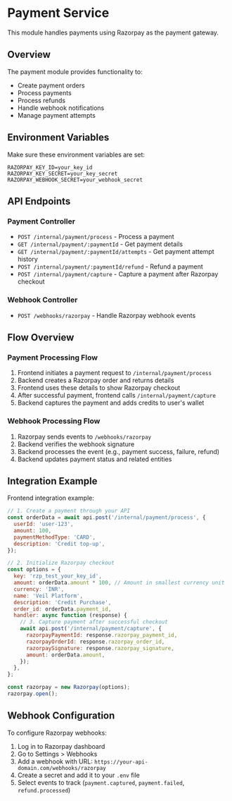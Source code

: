 # Payment Service

This module handles payments using Razorpay as the payment gateway.

## Overview

The payment module provides functionality to:

- Create payment orders
- Process payments
- Process refunds
- Handle webhook notifications
- Manage payment attempts

## Environment Variables

Make sure these environment variables are set:

```
RAZORPAY_KEY_ID=your_key_id
RAZORPAY_KEY_SECRET=your_key_secret
RAZORPAY_WEBHOOK_SECRET=your_webhook_secret
```

## API Endpoints

### Payment Controller

- `POST /internal/payment/process` - Process a payment
- `GET /internal/payment/:paymentId` - Get payment details
- `GET /internal/payment/:paymentId/attempts` - Get payment attempt history
- `POST /internal/payment/:paymentId/refund` - Refund a payment
- `POST /internal/payment/capture` - Capture a payment after Razorpay checkout

### Webhook Controller

- `POST /webhooks/razorpay` - Handle Razorpay webhook events

## Flow Overview

### Payment Processing Flow

1. Frontend initiates a payment request to `/internal/payment/process`
2. Backend creates a Razorpay order and returns details
3. Frontend uses these details to show Razorpay checkout
4. After successful payment, frontend calls `/internal/payment/capture`
5. Backend captures the payment and adds credits to user's wallet

### Webhook Processing Flow

1. Razorpay sends events to `/webhooks/razorpay`
2. Backend verifies the webhook signature
3. Backend processes the event (e.g., payment success, failure, refund)
4. Backend updates payment status and related entities

## Integration Example

Frontend integration example:

```javascript
// 1. Create a payment through your API
const orderData = await api.post('/internal/payment/process', {
  userId: 'user-123',
  amount: 100,
  paymentMethodType: 'CARD',
  description: 'Credit top-up',
});

// 2. Initialize Razorpay checkout
const options = {
  key: 'rzp_test_your_key_id',
  amount: orderData.amount * 100, // Amount in smallest currency unit
  currency: 'INR',
  name: 'Veil Platform',
  description: 'Credit Purchase',
  order_id: orderData.payment_id,
  handler: async function (response) {
    // 3. Capture payment after successful checkout
    await api.post('/internal/payment/capture', {
      razorpayPaymentId: response.razorpay_payment_id,
      razorpayOrderId: response.razorpay_order_id,
      razorpaySignature: response.razorpay_signature,
      amount: orderData.amount,
    });
  },
};

const razorpay = new Razorpay(options);
razorpay.open();
```

## Webhook Configuration

To configure Razorpay webhooks:

1. Log in to Razorpay dashboard
2. Go to Settings > Webhooks
3. Add a webhook with URL: `https://your-api-domain.com/webhooks/razorpay`
4. Create a secret and add it to your `.env` file
5. Select events to track (`payment.captured`, `payment.failed`, `refund.processed`)
